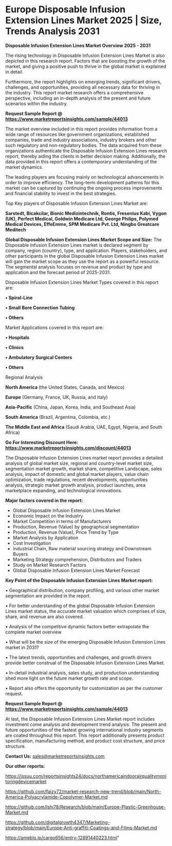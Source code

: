 # Europe Disposable Infusion Extension Lines Market 2025 | Size, Trends Analysis 2031

<Strong> Disposable Infusion Extension Lines Market Overview 2025 - 2031</strong>

The rising technology in Disposable Infusion Extension Lines Market is also depicted in this research report. Factors that are boosting the growth of the market, and giving a positive push to thrive in the global market is explained in detail.

Furthermore, the report highlights on emerging trends, significant drivers, challenges, and opportunities, providing all necessary data for thriving in the industry. This report market research offers a comprehensive perspective, including an in-depth analysis of the present and future scenarios within the industry.

<strong>Request Sample Report @ <a href=https://www.marketreportsinsights.com/sample/44013>https://www.marketreportsinsights.com/sample/44013</a></strong>

The market overview included in this report provides information from a wide range of resources like government organizations, established companies, trade and industry associations, industry brokers and other such regulatory and non-regulatory bodies. The data acquired from these organizations authenticate the Disposable Infusion Extension Lines research report, thereby aiding the clients in better decision making. Additionally, the data provided in this report offers a contemporary understanding of the market dynamics.

The leading players are focusing mainly on technological advancements in order to improve efficiency. The long-term development patterns for this market can be captured by continuing the ongoing process improvements and financial stability to invest in the best strategies.

Top Key players of Disposable Infusion Extension Lines Market are:

<strong>Sarstedt, Bicakcilar, Bionic Medizintechnik, Rontis, Fresenius Kabi, Vygon (UK), Perfect Medical, Goldwin Medicare Ltd, George Philips, Polymed Medical Devices, EffeEmme, SPM Medicare Pvt. Ltd, Ningbo Greatcare Meditech</strong>

<strong><b>Global Disposable Infusion Extension Lines Market Scope and Size:</b></strong>
The Disposable Infusion Extension Lines market is declared segment by company, region (country), type, and application. Players, stakeholders, and other participants in the global Disposable Infusion Extension Lines market will gain the market scope as they use the report as a powerful resource. The segmental analysis focuses on revenue and product by type and application and the forecast period of 2025-2031.

Disposable Infusion Extension Lines Market Types covered in this report are:

<strong>•  Spiral-Line

•  Small Bore Connection Tubing

•  Others</strong>

Market Applications covered in this report are:

<strong>•  Hospitals

•  Clinics

•  Ambulatory Surgical Centers

•  Others</strong> 

Regional Analysis

<strong>North America</strong> (the United States, Canada, and Mexico)

<strong>Europe</strong> (Germany, France, UK, Russia, and Italy)

<strong>Asia-Pacific</strong> (China, Japan, Korea, India, and Southeast Asia)

<strong>South America</strong> (Brazil, Argentina, Colombia, etc.)

<strong>The Middle East and Africa</strong> (Saudi Arabia, UAE, Egypt, Nigeria, and South Africa)

<strong>Go For Interesting Discount Here: <a href=https://www.marketreportsinsights.com/discount/44013>https://www.marketreportsinsights.com/discount/44013</a></strong>

The Disposable Infusion Extension Lines market report provides a detailed analysis of global market size, regional and country-level market size, segmentation market growth, market share, competitive Landscape, sales analysis, impact of domestic and global market players, value chain optimization, trade regulations, recent developments, opportunities analysis, strategic market growth analysis, product launches, area marketplace expanding, and technological innovations.

<strong><b>Major factors covered in the report:</b></strong>
<ul>
  <li>Global Disposable Infusion Extension Lines Market </li>
  <li>Economic Impact on the Industry</li>
  <li>Market Competition in terms of Manufacturers</li>
  <li>Production, Revenue (Value) by geographical segmentation</li>
  <li>Production, Revenue (Value), Price Trend by Type</li>
  <li>Market Analysis by Application</li>
  <li>Cost Investigation</li>
  <li>Industrial Chain, Raw material sourcing strategy and Downstream Buyers</li>
  <li>Marketing Strategy comprehension, Distributors and Traders</li>
  <li>Study on Market Research Factors</li>
  <li>Global Disposable Infusion Extension Lines Market Forecast</li>
</ul>

<strong><b>Key Point of the Disposable Infusion Extension Lines Market report:</b></strong>

• Geographical distribution, company profiling, and various other market segmentation are provided in the report.

• For better understanding of the global Disposable Infusion Extension Lines market status, the accurate market valuation which comprises of size, share, and revenue are also covered.

• Analysis of the competitive dynamic factors better extrapolate the complete market overview

• What will be the size of the emerging Disposable Infusion Extension Lines market in 2031?

• The latest trends, opportunities and challenges, and growth drivers provide better construal of the Disposable Infusion Extension Lines Market.

• In-detail industrial analysis, sales study, and production understanding shed more light on the future market growth rate and scope.

• Report also offers the opportunity for customization as per the customer request.

<strong>Request Sample Report @ <a href=https://www.marketreportsinsights.com/sample/44013>https://www.marketreportsinsights.com/sample/44013</a></strong>

At last, the Disposable Infusion Extension Lines Market report includes investment come analysis and development trend analysis. The present and future opportunities of the fastest growing international industry segments are coated throughout this report. This report additionally presents product specification, manufacturing method, and product cost structure, and price structure.

<strong>Contact Us:</strong>
sales@marketreportsinsights.com

<strong>Our other reports:</strong>

<a href=https://issuu.com/reportsinsights24/docs/northamericaindoorairqualitymonitoringdevicemarket>https://issuu.com/reportsinsights24/docs/northamericaindoorairqualitymonitoringdevicemarket</a>

<a href=https://github.com/faizy72/market-research-new-trend/blob/main/North-America-Polyacrylamide-Copolymer-Market.md>https://github.com/faizy72/market-research-new-trend/blob/main/North-America-Polyacrylamide-Copolymer-Market.md</a>

<a href=https://github.com/Ishi78/Research/blob/main/Europe-Plastic-Greenhouse-Market.md>https://github.com/Ishi78/Research/blob/main/Europe-Plastic-Greenhouse-Market.md</a>

<a href=https://github.com/digitalgrowth4347/Marketing-strategy/blob/main/Europe-Anti-graffiti-Coatings-and-Films-Market.md>https://github.com/digitalgrowth4347/Marketing-strategy/blob/main/Europe-Anti-graffiti-Coatings-and-Films-Market.md</a>

<a href=https://ameblo.jp/cargo656/entry-12891440223.html>https://ameblo.jp/cargo656/entry-12891440223.html</a>"
